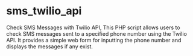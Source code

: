 # sms_twilio_api
Check SMS Messages with Twilio API, This PHP script allows users to check SMS messages sent to a specified phone number using the Twilio API. It provides a simple web form for inputting the phone number and displays the messages if any exist.
